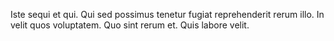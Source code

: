 Iste sequi et qui. Qui sed possimus tenetur fugiat reprehenderit rerum illo. In velit quos voluptatem. Quo sint rerum et. Quis labore velit.